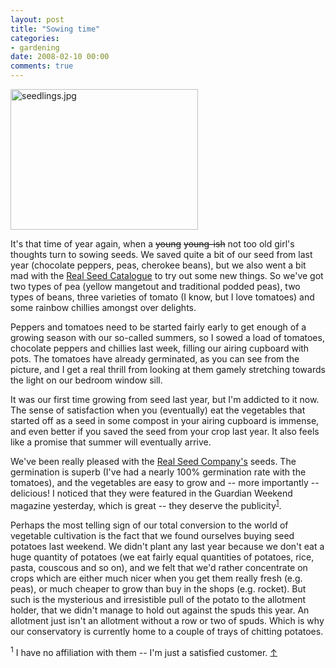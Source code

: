 ```yaml
---
layout: post
title: "Sowing time"
categories:
- gardening
date: 2008-02-10 00:00
comments: true
---
```


<p class="img-shadow"><img src="http://www.rousette.org.uk/ee/images/uploads/seedlings.jpg" alt="seedlings.jpg" border="0" width="300" height="225" /></p>

<p>It's that time of year again, when a <del>young</del> <del>young-ish</del> not too old girl's thoughts turn to sowing seeds. We saved quite a bit of our seed from last year (chocolate peppers, peas, cherokee beans), but we also went a bit mad with the <a href="http://realseeds.co.uk/">Real Seed Catalogue</a> to try out some new things. So we've got two types of pea (yellow mangetout and traditional podded peas), two types of beans, three varieties of tomato (I know, but I love tomatoes) and some rainbow chillies amongst over delights.</p>

<p>Peppers and tomatoes need to be started fairly early to get enough of a growing season with our so-called summers, so I sowed a load of tomatoes, chocolate peppers and chillies last week, filling our airing cupboard with pots. The tomatoes have already germinated, as you can see from the picture, and I get a real thrill from looking at them gamely stretching towards the light on our bedroom window sill.</p>

<p>It was our first time growing from seed last year, but I'm addicted to it now. The sense of satisfaction when you (eventually) eat the vegetables that started off as a seed in some compost in your airing cupboard is immense, and even better if you saved the seed from your crop last year. It also feels like a promise that summer will eventually arrive.</p>

<p>We've been really pleased with the <a href="http://realseeds.co.uk/">Real Seed Company's</a> seeds. The germination is superb (I've had a nearly 100% germination rate with the tomatoes), and the vegetables are easy to grow and -- more importantly -- delicious! I noticed that they were featured in the Guardian Weekend magazine yesterday, which is great -- they deserve the publicity<sup id="r1-100208"><a href="#f1-100208">1</a></sup>.</p>

<p>Perhaps the most telling sign of our total conversion to the world of vegetable cultivation is the fact that we found ourselves buying seed potatoes last weekend. We didn't plant any last year because we don't eat a huge quantity of potatoes (we eat fairly equal quantities of potatoes, rice, pasta, couscous and so on), and we felt that we'd rather concentrate on crops which are either much nicer when you get them really fresh (e.g. peas), or much cheaper to grow than buy in the shops (e.g. rocket). But such is the mysterious and irresistible pull of the potato to the allotment holder, that we didn't manage to hold out against the spuds this year. An allotment just isn't an allotment without a row or two of spuds. Which is why our conservatory is currently home to a couple of trays of chitting potatoes.</p>

<p><sup id="f1-100208">1</sup> I have no affiliation with them -- I'm just a satisfied customer. <a href="#r1-100208">&uarr;</a></p>


